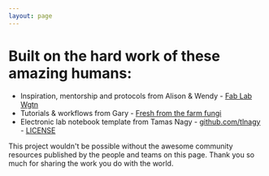 ```yaml
---
layout: page
---
```

# Built on the hard work of these amazing humans:

- Inspiration, mentorship and protocols from Alison & Wendy - [Fab Lab Wgtn](https://fablabwgtn.github.io/DIY-biolab/)  
- Tutorials & workflows from Gary - [Fresh from the farm fungi](http://freshfromthefarmfungi.com/)
- Electronic lab notebook template from Tamas Nagy - [github.com/tlnagy](https://github.com/tlnagy/jekyll-lab-notebook) - [LICENSE](https://github.com/tlnagy/jekyll-lab-notebook/blob/master/LICENSE.txt)   

This project wouldn't be possible without the awesome community resources published by the people and teams on this page. Thank you so much for sharing the work you do with the world.  
